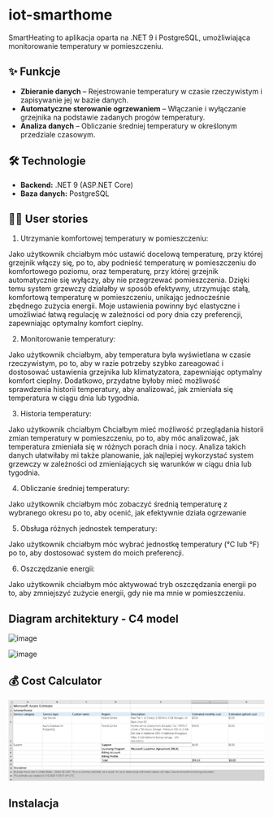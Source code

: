 # iot-smarthome

SmartHeating to aplikacja oparta na .NET 9 i PostgreSQL, umożliwiająca monitorowanie temperatury w pomieszczeniu.

## ✨ Funkcje

- **Zbieranie danych** – Rejestrowanie temperatury w czasie rzeczywistym i zapisywanie jej w bazie danych.
- **Automatyczne sterowanie ogrzewaniem** – Włączanie i wyłączanie grzejnika na podstawie zadanych progów temperatury.
- **Analiza danych** – Obliczanie średniej temperatury w określonym przedziale czasowym.

## 🛠 Technologie

- **Backend:** .NET 9 (ASP.NET Core)
- **Baza danych:** PostgreSQL

## 🙋‍♂️ User stories
1. Utrzymanie komfortowej temperatury w pomieszczeniu:

Jako użytkownik
chciałbym móc ustawić docelową temperaturę,
przy której grzejnik włączy się,
po to, aby podnieść temperaturę w pomieszczeniu do komfortowego poziomu, 
oraz temperaturę, przy której grzejnik automatycznie się wyłączy, aby nie przegrzewać pomieszczenia. 
Dzięki temu system grzewczy działałby w sposób efektywny, utrzymując stałą, komfortową temperaturę w pomieszczeniu, 
unikając jednocześnie zbędnego zużycia energii. Moje ustawienia powinny być elastyczne i umożliwiać łatwą regulację 
w zależności od pory dnia czy preferencji, zapewniając optymalny komfort cieplny.

2. Monitorowanie temperatury:

Jako użytkownik
chciałbym, aby temperatura była wyświetlana w czasie rzeczywistym,
po to, aby w razie potrzeby szybko zareagować i dostosować ustawienia grzejnika 
lub klimatyzatora, zapewniając optymalny komfort cieplny. Dodatkowo,
przydatne byłoby mieć możliwość sprawdzenia historii temperatury, 
aby analizować, jak zmieniała się temperatura w ciągu dnia lub tygodnia.

3. Historia temperatury:

Jako użytkownik
chciałbym Chciałbym mieć możliwość przeglądania historii zmian temperatury w pomieszczeniu,
po to, aby móc analizować, jak temperatura zmieniała się w różnych porach dnia i nocy. 
Analiza takich danych ułatwiłaby mi także planowanie, jak najlepiej wykorzystać system grzewczy 
w zależności od zmieniających się warunków w ciągu dnia lub tygodnia.

4. Obliczanie średniej temperatury:

Jako użytkownik
chciałbym móc zobaczyć średnią temperaturę z wybranego okresu
po to, aby ocenić, jak efektywnie działa ogrzewanie

5. Obsługa różnych jednostek temperatury:

Jako użytkownik
chciałbym móc wybrać jednostkę temperatury (°C lub °F)
po to, aby dostosować system do moich preferencji.

6. Oszczędzanie energii:

Jako użytkownik
chciałbym móc aktywować tryb oszczędzania energii
po to, aby zmniejszyć zużycie energii, gdy nie ma mnie w pomieszczeniu.

## Diagram architektury - C4 model

![image](https://github.com/user-attachments/assets/49dd0e4a-b2af-46a5-8059-3102fae1556d)

![image](https://github.com/user-attachments/assets/154d7775-9c5b-4c5c-82f3-92cc12932379)

## 💰 Cost Calculator
![Azure_Cost_Calculator](https://github.com/PanSzelescik/iot-smarthome/blob/main/Azure_Cost_Calculator.png)

## Instalacja
